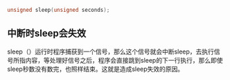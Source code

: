 ```c
unsigned sleep(unsigned seconds);
```



## 中断时sleep会失效

sleep（）运行时程序捕获到一个信号，那么这个信号就会中断sleep，去执行信号所指内容，等处理好信号之后，程序会直接跳到sleep的下一行执行，那么即使sleep秒数没有数完，也照样结束。这就是造成sleep失效的原因。